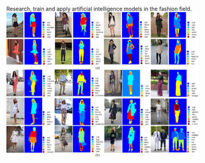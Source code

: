Research, train and apply artificial intelligence models in the fashion field.
![Sample](https://github.com/TranDuyNgocBao/Clothing_segmentation/blob/master/8-Figure5-1.png)
